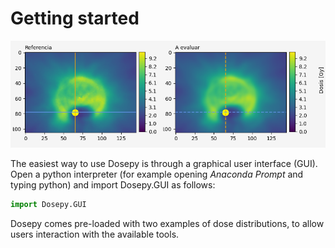 # Getting started

![Portada_Dosepy](../assets/Perfiles_1.png)

The easiest way to use Dosepy is through a graphical user interface (GUI). Open a python interpreter (for example opening *Anaconda Prompt* and typing python) and import Dosepy.GUI as follows:

```python
import Dosepy.GUI
```

Dosepy comes pre-loaded with two examples of dose distributions, to allow users interaction with the available tools.